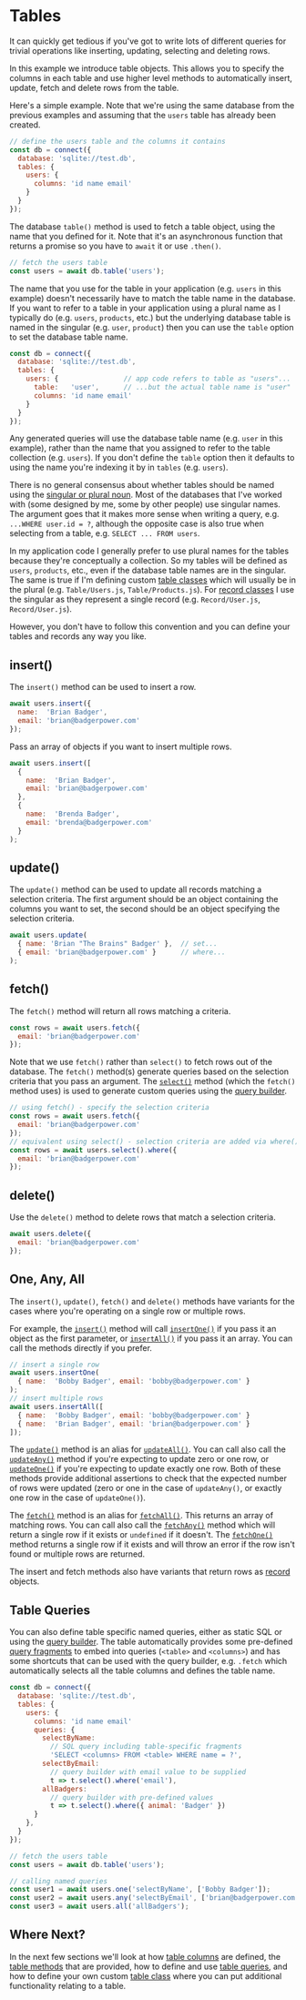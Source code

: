 # Tables

It can quickly get tedious if you've got to write lots of different
queries for trivial operations like inserting, updating, selecting
and deleting rows.

In this example we introduce table objects.  This allows you
to specify the columns in each table and use higher level methods to
automatically insert, update, fetch and delete rows from the table.

Here's a simple example. Note that we're using the same database from
the previous examples and assuming that the `users` table has already
been created.

```js
// define the users table and the columns it contains
const db = connect({
  database: 'sqlite://test.db',
  tables: {
    users: {
      columns: 'id name email'
    }
  }
});
```

The database `table()` method is used to fetch a table object, using
the name that you defined for it.  Note that it's an asynchronous
function that returns a promise so you have to `await` it or use
`.then()`.

```js
// fetch the users table
const users = await db.table('users');
```

The name that you use for the table in your application (e.g. `users` in
this example) doesn't necessarily have to match the table name in the database.
If you want to refer to a table in your application using a plural name as
I typically do (e.g. `users`, `products`, etc.) but the underlying database
table is named in the singular (e.g. `user`, `product`) then you can use the
`table` option to set the database table name.

```js
const db = connect({
  database: 'sqlite://test.db',
  tables: {
    users: {                // app code refers to table as "users"...
      table:   'user',      // ...but the actual table name is "user"
      columns: 'id name email'
    }
  }
});
```

Any generated queries will use the database table name (e.g. `user` in this
example), rather than the name that you assigned to refer to the table
collection (e.g. `users`).  If you don't define the `table` option then
it defaults to using the name you're indexing it by in `tables` (e.g. `users`).

There is no general consensus about whether tables should be named using the
[singular or plural noun](https://stackoverflow.com/questions/338156/table-naming-dilemma-singular-vs-plural-names).  Most of the databases that
I've worked with (some designed by me, some by other people) use singular
names.  The argument goes that it makes more sense when writing a
query, e.g. `...WHERE user.id = ?`, although the opposite case is also
true when selecting from a table, e.g. `SELECT ... FROM users`.

In my application code I generally prefer to use plural names for the tables
because they're conceptually a collection. So my tables will be defined as
`users`, `products`, etc., even if the database table names are in the singular.
The same is true if I'm defining custom [table classes](table-class)
which will usually be in the plural (e.g. `Table/Users.js`, `Table/Products.js`).
For [record classes](record-class) I use the singular as they
represent a single record (e.g. `Record/User.js`, `Record/User.js`).

However, you don't have to follow this convention and you can define your
tables and records any way you like.

## insert()

The `insert()` method can be used to insert a row.

```js
await users.insert({
  name:  'Brian Badger',
  email: 'brian@badgerpower.com'
});
```

Pass an array of objects if you want to insert multiple rows.

```js
await users.insert([
  {
    name:  'Brian Badger',
    email: 'brian@badgerpower.com'
  },
  {
    name:  'Brenda Badger',
    email: 'brenda@badgerpower.com'
  }
);
```

## update()

The `update()` method can be used to update all records matching a
selection criteria.  The first argument should be an object containing
the columns you want to set, the second should be an object specifying the
selection criteria.

```js
await users.update(
  { name: 'Brian "The Brains" Badger' },  // set...
  { email: 'brian@badgerpower.com' }      // where...
);
```

## fetch()

The `fetch()` method will return all rows matching a criteria.

```js
const rows = await users.fetch({
  email: 'brian@badgerpower.com'
});
```

Note that we use `fetch()` rather than `select()` to fetch rows out of the
database. The `fetch()` method(s) generate queries based on the selection
criteria that you pass an argument.  The [`select()`](builder-methods#select-columns)
method (which the `fetch()` method uses) is used to generate custom queries
using the [query builder](query-builder).

```js
// using fetch() - specify the selection criteria
const rows = await users.fetch({
  email: 'brian@badgerpower.com'
});
// equivalent using select() - selection criteria are added via where()
const rows = await users.select().where({
  email: 'brian@badgerpower.com'
});
```

## delete()

Use the `delete()` method to delete rows that match a selection criteria.

```js
await users.delete({
  email: 'brian@badgerpower.com'
});
```

## One, Any, All

The `insert()`, `update()`, `fetch()` and `delete()` methods have variants
for the cases where you're operating on a single row or multiple rows.

For example, the [`insert()`](table-methods#insert-data-options)
method will call [`insertOne()`](table-methods#insertone-data-options)
if you pass it an object as the first parameter, or
[`insertAll()`](table-methods#insertall-array-options)
if you pass it an array.  You can call the methods directly if you prefer.

```js
// insert a single row
await users.insertOne(
  { name:  'Bobby Badger', email: 'bobby@badgerpower.com' }
);
// insert multiple rows
await users.insertAll([
  { name:  'Bobby Badger', email: 'bobby@badgerpower.com' }
  { name:  'Brian Badger', email: 'brian@badgerpower.com' }
]);
```

The [`update()`](table-methods#update-set-where-options) method
is an alias for [`updateAll()`](table-methods#updateall-set-where-options).
You can call also call the [`updateAny()`](table-methods#updateany-set-where-options)
method if you're expecting to update zero or one row,
or [`updateOne()`](table-methods#updateone-set-where-options) if you're expecting
to update exactly one row.  Both of these methods provide additional assertions to check
that the expected number of rows were updated (zero or one in the case of `updateAny()`, or
exactly one row in the case of `updateOne()`).

The [`fetch()`](table-methods#fetch-where-options) method
is an alias for [`fetchAll()`](table-methods#fetchall-where-options).
This returns an array of matching rows.  You can call also call the
[`fetchAny()`](table-methods#fetchany-where-options) method which will return a
single row if it exists or `undefined` if it doesn't. The
[`fetchOne()`](table-methods#fetchone-where-options) method returns a single
row if it exists and will throw an error if the row isn't found or multiple rows are returned.

The insert and fetch methods also have variants that return rows as
[record](records) objects.

## Table Queries

You can also define table specific named queries, either as static SQL or
using the [query builder](query-builder).  The table automatically
provides some pre-defined [query fragments](query-fragments) to
embed into queries (`<table>` and `<columns>`) and has some shortcuts that
can be used with the query builder, e.g. `.fetch` which automatically selects
all the table columns and defines the table name.

```js
const db = connect({
  database: 'sqlite://test.db',
  tables: {
    users: {
      columns: 'id name email'
      queries: {
        selectByName:
          // SQL query including table-specific fragments
          'SELECT <columns> FROM <table> WHERE name = ?',
        selectByEmail:
          // query builder with email value to be supplied
          t => t.select().where('email'),
        allBadgers:
          // query builder with pre-defined values
          t => t.select().where({ animal: 'Badger' })
      }
    },
  }
});

// fetch the users table
const users = await db.table('users');

// calling named queries
const user1 = await users.one('selectByName', ['Bobby Badger']);
const user2 = await users.any('selectByEmail', ['brian@badgerpower.com']);
const user3 = await users.all('allBadgers');
```

## Where Next?

In the next few sections we'll look at how [table columns](table-columns)
are defined, the [table methods](table-methods) that are provided, how to
define and use [table queries](table-queries), and how
to define your own custom [table class](table-class) where you can put
additional functionality relating to a table.
